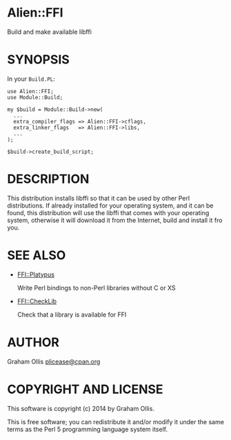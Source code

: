 # Alien::FFI

Build and make available libffi

# SYNOPSIS

In your `Build.PL`:

    use Alien::FFI;
    use Module::Build;
    
    my $build = Module::Build->new(
      ...
      extra_compiler_flags => Alien::FFI->cflags,
      extra_linker_flags   => Alien::FFI->libs,
      ...
    );
    
    $build->create_build_script;

# DESCRIPTION

This distribution installs libffi so that it can be used by other Perl distributions.  If already
installed for your operating system, and it can be found, this distribution will use the libffi
that comes with your operating system, otherwise it will download it from the Internet, build and
install it fro you.

# SEE ALSO

- [FFI::Platypus](https://metacpan.org/pod/FFI::Platypus)

    Write Perl bindings to non-Perl libraries without C or XS

- [FFI::CheckLib](https://metacpan.org/pod/FFI::CheckLib)

    Check that a library is available for FFI

# AUTHOR

Graham Ollis <plicease@cpan.org>

# COPYRIGHT AND LICENSE

This software is copyright (c) 2014 by Graham Ollis.

This is free software; you can redistribute it and/or modify it under
the same terms as the Perl 5 programming language system itself.
